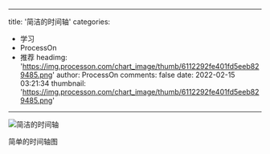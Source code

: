 
---
title: '简洁的时间轴'
categories: 
 - 学习
 - ProcessOn
 - 推荐
headimg: 'https://img.processon.com/chart_image/thumb/6112292fe401fd5eeb829485.png'
author: ProcessOn
comments: false
date: 2022-02-15 03:21:34
thumbnail: 'https://img.processon.com/chart_image/thumb/6112292fe401fd5eeb829485.png'
---

<div>   
<img class="thumb" alt="简洁的时间轴" src="https://img.processon.com/chart_image/thumb/6112292fe401fd5eeb829485.png" referrerpolicy="no-referrer">
<p>简单的时间轴图</p>  
</div>
            